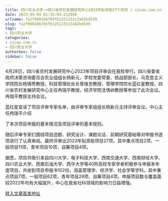 ```yaml
---
title: 四川农业大学->四川省农村发展研究中心2023年拟资助27个项目 | sicau.com.cn
date: 2023-05-04 01:35:03.212948
urlname: fa2f90816b705fb1251131c2a62b4539
slug: fa2f90816b705fb1251131c2a62b4539
tags: 
- 四川农业大学
categories:
- sicau.com.cn
- 四川农业大学
authorbox: false
sidebar: false
---
```

4月28日，四川省农村发展研究中心2023年项目评审会在我校举行。四川省委省政府决策咨询委员会农业组组长杨新元，学校党委常委、统战部部长、马克思主义学院院长杨锦秀教授，科技管理处处长曾维忠教授，管理学院院长蓝红星教授，四川省农村发展研究中心主任冉瑞平教授，经济学院沈倩岭教授等参加了此次会议。冉瑞平教授主持会议。

蓝红星宣读了项目评审专家名单，由评审专家组组长杨新元主持评审会议。中心主任冉瑞平介绍
<!--more-->
了本次项目申报的基本情况及项目评审的基本规则。

随后评审专家们围绕项目选题、研究设计、课题论证、前期研究基础等对申报书逐项进行了认真审阅。最终评审出2023年拟资助项目27项，其中重点项目2项、一般项目11项、青年项目10项、自筹项目4项。

据悉，项目共吸引来自四川大学、电子科技大学、西南交通大学、西南财经大学、四川农业大学、西南石油大学、西华大学等40所高校专家学者积极参与申报本年度项目，共收到项目申报书102份，涵盖管理学、经济学、社会学等学科。其中重点项目7项、一般项目62项，青年项目29项、自筹项目4项，申报项目数与覆盖面较2022年均有大幅提升，中心在我省社科领域的影响力日益增强。



[转入文章首发地址](https://news.sicau.edu.cn/info/1078/72056.htm)